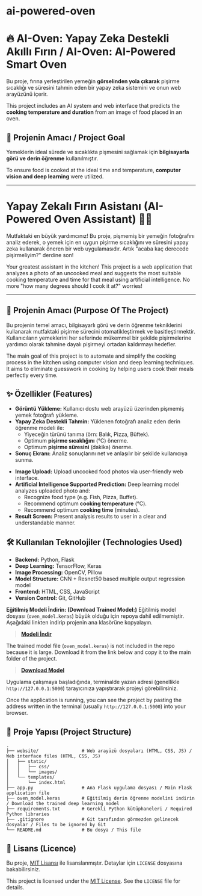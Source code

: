 # ai-powered-oven
# 🔥 AI-Oven: Yapay Zeka Destekli Akıllı Fırın / AI-Oven: AI-Powered Smart Oven

Bu proje, fırına yerleştirilen yemeğin **görselinden yola çıkarak** pişirme sıcaklığı ve süresini tahmin eden bir yapay zeka sistemini ve onun web arayüzünü içerir.  
>>>
This project includes an AI system and web interface that predicts the **cooking temperature and duration** from an image of food placed in an oven.

## 🚀 Projenin Amacı / Project Goal

Yemeklerin ideal sürede ve sıcaklıkta pişmesini sağlamak için **bilgisayarla görü ve derin öğrenme** kullanılmıştır.
>>>
To ensure food is cooked at the ideal time and temperature, **computer vision and deep learning** were utilized.

---
# Yapay Zekalı Fırın Asistanı (AI-Powered Oven Assistant) 🤖🔥


Mutfaktaki en büyük yardımcınız! Bu proje, pişmemiş bir yemeğin fotoğrafını analiz ederek, o yemek için en uygun pişirme sıcaklığını ve süresini yapay zeka kullanarak öneren bir web uygulamasıdır. Artık "acaba kaç derecede pişirmeliyim?" derdine son!
>>>
Your greatest assistant in the kitchen! This project is a web application that analyzes a photo of an uncooked meal and suggests the most suitable cooking temperature and time for that meal using artificial intelligence. No more "how many degrees should I cook it at?" worries!

---

## 🎯 Projenin Amacı (Purpose Of The Project)

Bu projenin temel amacı, bilgisayarlı görü ve derin öğrenme tekniklerini kullanarak mutfaktaki pişirme sürecini otomatikleştirmek ve basitleştirmektir. Kullanıcıların yemeklerini her seferinde mükemmel bir şekilde pişirmelerine yardımcı olarak tahmine dayalı pişirmeyi ortadan kaldırmayı hedefler.
>>>
The main goal of this project is to automate and simplify the cooking process in the kitchen using computer vision and deep learning techniques. It aims to eliminate guesswork in cooking by helping users cook their meals perfectly every time.

## ✨ Özellikler (Features)

* **Görüntü Yükleme:** Kullanıcı dostu web arayüzü üzerinden pişmemiş yemek fotoğrafı yükleme.
* **Yapay Zeka Destekli Tahmin:** Yüklenen fotoğrafı analiz eden derin öğrenme modeli ile:
    * Yiyeceğin türünü tanıma (örn: Balık, Pizza, Büftek).
    * Optimum **pişirme sıcaklığını** (°C) önerme.
    * Optimum **pişirme süresini** (dakika) önerme.
* **Sonuç Ekranı:** Analiz sonuçlarını net ve anlaşılır bir şekilde kullanıcıya sunma.
>>>
* **Image Upload:** Upload uncooked food photos via user-friendly web interface.
* **Artificial Intelligence Supported Prediction:** Deep learning model analyzes uploaded photo and:
    * Recognize food type (e.g. Fish, Pizza, Buffet).
    * Recommend optimum **cooking temperature** (°C).
    * Recommend optimum **cooking time** (minutes).
* **Result Screen:** Present analysis results to user in a clear and understandable manner.

## 🛠️ Kullanılan Teknolojiler (Technologies Used)

* **Backend:** Python, Flask
* **Deep Learning:** TensorFlow, Keras
* **Image Processing:** OpenCV, Pillow
* **Model Structure:** CNN + Resnet50 based multiple output regression model
* **Frontend:** HTML, CSS, JavaScript
* **Version Control:** Git, GitHub


**Eğitilmiş Modeli İndirin: (Download Trained Model:)**
Eğitilmiş model dosyası (`oven_model.keras`) büyük olduğu için repoya dahil edilmemiştir. Aşağıdaki linkten indirip projenin ana klasörüne kopyalayın.
> **[Modeli İndir](https://drive.google.com/file/d/1PBA6WnHDFD2hFkNfJOb4B98BT3l2MAPL/view?usp=sharing)**
>>>
The trained model file (`oven_model.keras`) is not included in the repo because it is large. Download it from the link below and copy it to the main folder of the project.
> **[Download Model](https://drive.google.com/file/d/1PBA6WnHDFD2hFkNfJOb4B98BT3l2MAPL/view?usp=sharing)**

Uygulama çalışmaya başladığında, terminalde yazan adresi (genellikle `http://127.0.0.1:5000`) tarayıcınıza yapıştırarak projeyi görebilirsiniz.
>>>
Once the application is running, you can see the project by pasting the address written in the terminal (usually `http://127.0.0.1:5000`) into your browser.

## 📂 Proje Yapısı (Project Structure)

```
.
├── website/                # Web arayüzü dosyaları (HTML, CSS, JS) / Web interface files (HTML, CSS, JS)
│   ├── static/
│   │   ├── css/
│   │   └── images/
│   └── templates/
│       └── index.html
├── app.py                  # Ana Flask uygulama dosyası / Main Flask application file
├── oven_model.keras        # Eğitilmiş derin öğrenme modelini indirin / Download the trained deep learning model
├── requirements.txt        # Gerekli Python kütüphaneleri / Required Python libraries
├── .gitignore              # Git tarafından görmezden gelinecek dosyalar / Files to be ignored by Git
└── README.md               # Bu dosya / This file
```

## 📜 Lisans (Licence)

Bu proje, [MIT Lisansı](LICENSE) ile lisanslanmıştır. Detaylar için `LICENSE` dosyasına bakabilirsiniz.
>>>
This project is licensed under the [MIT License](LICENSE). See the `LICENSE` file for details.